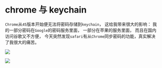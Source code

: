 # chrome 与 keychain

`Chrome`从`45`版本开始便无法将密码存储到`keychain`，
这给我带来很大的影响：
我的一部分密码在`Google`的密码服务里面，
一部分在苹果的服务里面，
而且在国内访问谷歌又不方便，
今天突然发现`safari`有从`Chrome`同步密码的功能，真实解决了我很大的痛苦。

![](https://7.z.wiki/autoupload/20230121/ZoYZ.1012X1222-image.png)

![](https://7.z.wiki/autoupload/20230121/ZHA5.498X966-image.png)

